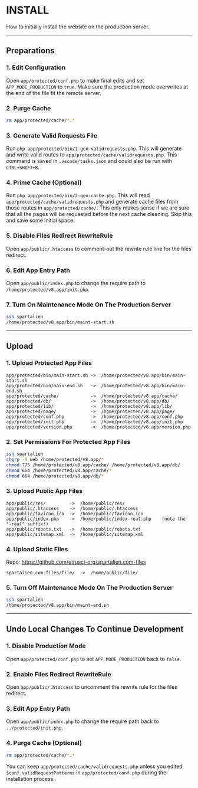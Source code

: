 # INSTALL

How to initially install the website on the production server.

---

## Preparations

### 1. Edit Configuration

Open `app/protected/conf.php` to make final edits and set `APP_MODE_PRODUCTION` to `true`. Make sure the production mode overwrites at the end of the file fit the remote server.

### 2. Purge Cache

```sh
rm app/protected/cache/*.*
```

### 3. Generate Valid Requests File

Run `php app/protected/bin/1-gen-validrequests.php`. This will generate and write valid routes to `app/protected/cache/validrequests.php`.
This command is saved in `.vscode/tasks.json` and could also be run with `CTRL+SHIFT+B`.

### 4. Prime Cache (Optional)

Run `php app/protected/bin/2-gen-cache.php`. This will read `app/protected/cache/validrequests.php` and generate cache files from those routes in `app/protected/cache/`.
This only makes sense if we are sure that all the pages will be requested before the next cache cleaning. Skip this and save some initial space.

### 5. Disable Files Redirect RewriteRule

Open `app/public/.htaccess` to comment-out the rewrite rule line for the files redirect.

### 6. Edit App Entry Path

Open `app/public/index.php` to change the require path to `/home/protected/v8.app/init.php`.

### 7. Turn On Maintenance Mode On The Production Server

```sh
ssh spartalien
/home/protected/v8.app/bin/maint-start.sh
```

---

## Upload

### 1. Upload Protected App Files

```text
app/protected/bin/main-start.sh ->  /home/protected/v8.app/bin/main-start.sh
app/protected/bin/main-end.sh   ->  /home/protected/v8.app/bin/main-end.sh
app/protected/cache/            ->  /home/protected/v8.app/cache/
app/protected/db/               ->  /home/protected/v8.app/db/
app/protected/lib/              ->  /home/protected/v8.app/lib/
app/protected/page/             ->  /home/protected/v8.app/page/
app/protected/conf.php          ->  /home/protected/v8.app/conf.php
app/protected/init.php          ->  /home/protected/v8.app/init.php
app/protected/version.php       ->  /home/protected/v8.app/version.php
```

### 2. Set Permissions For Protected App Files

```sh
ssh spartalien
chgrp -R web /home/protected/v8.app/*
chmod 775 /home/protected/v8.app/cache/ /home/protected/v8.app/db/
chmod 664 /home/protected/v8.app/cache/*
chmod 664 /home/protected/v8.app/db/*
```

### 3. Upload Public App Files

```text
app/public/res/         ->  /home/public/res/
app/public/.htaccess    ->  /home/public/.htaccess
app/public/favicon.ico  ->  /home/public/favicon.ico
app/public/index.php    ->  /home/public/index-real.php    (note the "-real" suffix!)
app/public/robots.txt   ->  /home/public/robots.txt
app/public/sitemap.xml  ->  /home/public/sitemap.xml
```

### 4. Upload Static Files

Repo: <https://github.com/etrusci-org/spartalien.com-files>
```text
spartalien.com-files/file/  ->  /home/public/file/
```

### 5. Turn Off Maintenance Mode On The Production Server

```sh
ssh spartalien
/home/protected/v8.app/bin/maint-end.sh
```

---

## Undo Local Changes To Continue Development

### 1. Disable Production Mode

Open `app/protected/conf.php` to set `APP_MODE_PRODUCTION` back to `false`.

### 2. Enable Files Redirect RewriteRule

Open `app/public/.htaccess` to uncomment the rewrite rule for the files redirect.

### 3. Edit App Entry Path

Open `app/public/index.php` to change the require path back to `../protected/init.php`.

### 4. Purge Cache (Optional)

```sh
rm app/protected/cache/*.*
```
You can keep `app/protected/cache/validrequests.php` unless you edited `$conf.validRequestPatterns` in `app/protected/conf.php` during the installation process.
